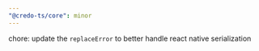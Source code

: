 ```yaml
---
"@credo-ts/core": minor
---
```


chore: update the `replaceError` to better handle react native serialization
